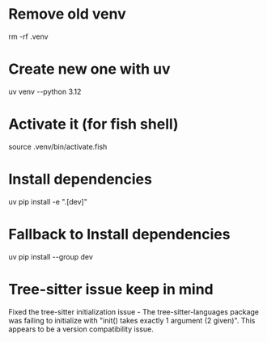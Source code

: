 # Remove old venv
rm -rf .venv

# Create new one with uv
uv venv --python 3.12

# Activate it (for fish shell)
source .venv/bin/activate.fish

# Install dependencies
uv pip install -e ".[dev]"
# Fallback to Install dependencies
uv pip install --group dev

# Tree-sitter issue keep in mind 
Fixed the tree-sitter initialization issue - The tree-sitter-languages package was failing to initialize with "init() takes exactly 1 argument (2 given)". This appears to be a version compatibility issue.

